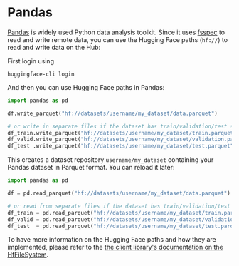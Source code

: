 # Pandas

[Pandas](https://github.com/pandas-dev/pandas) is widely used Python data analysis toolkit.
Since it uses [fsspec](https://filesystem-spec.readthedocs.io) to read and write remote data, you can use the Hugging Face paths (`hf://`) to read and write data on the Hub:

First login using 

```
huggingface-cli login
```

And then you can use Hugging Face paths in Pandas:

```python
import pandas as pd

df.write_parquet("hf://datasets/username/my_dataset/data.parquet")

# or write in separate files if the dataset has train/validation/test splits
df_train.write_parquet("hf://datasets/username/my_dataset/train.parquet")
df_valid.write_parquet("hf://datasets/username/my_dataset/validation.parquet")
df_test .write_parquet("hf://datasets/username/my_dataset/test.parquet")
```

This creates a dataset repository `username/my_dataset` containing your Pandas dataset in Parquet format.
You can reload it later:

```python
import pandas as pd

df = pd.read_parquet("hf://datasets/username/my_dataset/data.parquet")

# or read from separate files if the dataset has train/validation/test splits
df_train = pd.read_parquet("hf://datasets/username/my_dataset/train.parquet")
df_valid = pd.read_parquet("hf://datasets/username/my_dataset/validation.parquet")
df_test  = pd.read_parquet("hf://datasets/username/my_dataset/test.parquet")
```

To have more information on the Hugging Face paths and how they are implemented, please refer to the [the client library's documentation on the HfFileSystem](https://huggingface.co/docs/huggingface_hub/guides/hf_file_system).
